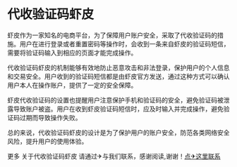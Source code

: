 # 代收验证码虾皮

虾皮作为一家知名的电商平台，为了保障用户账户安全，采取了代收验证码的措施。用户在进行登录或者重置密码等操作时，会收到一条来自虾皮的验证码短信，需要将验证码输入到相应的页面才能完成操作。

代收验证码虾皮的机制能够有效地防止恶意攻击和非法登录，保护用户的个人信息和交易安全。用户收到的验证码短信都是由虾皮官方发送，通过这种方式可以确认用户本人在操作账户，提供了一定的安全保障。

虾皮代收验证码的设置也提醒用户注意保护手机和验证码的安全，避免验证码被泄露导致账户被盗。用户在收到虾皮验证码短信时，应及时输入并完成操作，避免验证码过期而导致操作失败。

总的来说，代收验证码虾皮的设计是为了保护用户的账户安全，防范各类网络安全风险，提升用户的使用体验。

更多 关于代收验证码虾皮 请通过✈与我们联系，感谢阅读,谢谢！[点✈这里联系](https://sms.k02.cc)